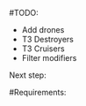 #TODO:
- Add drones
- T3 Destroyers
- T3 Cruisers
- Filter modifiers


Next step:



#Requirements:
